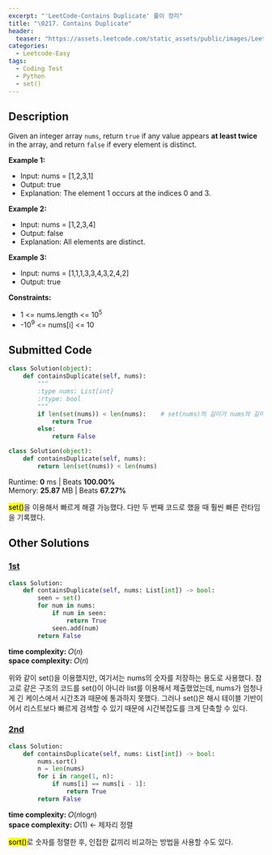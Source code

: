 ```yaml
---
excerpt: "'LeetCode-Contains Duplicate' 풀이 정리"
title: "\0217. Contains Duplicate"
header:
  teaser: "https://assets.leetcode.com/static_assets/public/images/LeetCode_Sharing.png"
categories:
  - Leetcode-Easy
tags:
  - Coding Test
  - Python
  - set()
---
```


## <i class="fa-solid fa-file-lines"></i> Description

Given an integer array `nums`, return `true` if any value appears **at least twice** in the array, and return `false` if every element is distinct.

**Example 1:**

- Input: nums = [1,2,3,1]
- Output: true
- Explanation: The element 1 occurs at the indices 0 and 3.

**Example 2:**

- Input: nums = [1,2,3,4]
- Output: false
- Explanation: All elements are distinct.

**Example 3:**

- Input: nums = [1,1,1,3,3,4,3,2,4,2]
- Output: true

**Constraints:**

- 1 <= nums.length <= 10<sup>5</sup>
- -10<sup>9</sup> <= nums[i] <= 10

## <i class="fa-solid fa-cloud-arrow-up"></i> Submitted Code

```python
class Solution(object):
    def containsDuplicate(self, nums):
        """
        :type nums: List[int]
        :rtype: bool
        """
        if len(set(nums)) < len(nums):    # set(nums)의 길이가 nums의 길이보다 작으면 중복이 있다는 뜻
            return True
        else:
            return False
```

```python
class Solution(object):
    def containsDuplicate(self, nums):
        return len(set(nums)) < len(nums)
```
<i class="fa-solid fa-clock"></i> Runtime: **0** ms \| Beats **100.00%**    
<i class="fa-solid fa-memory"></i> Memory: **25.87** MB \| Beats **67.27%**

<mark>set()</mark>을 이용해서 빠르게 해결 가능했다. 다만 두 번째 코드로 했을 때 훨씬 빠른 런타임을 기록했다.

## <i class="fa-solid fa-flask"></i> Other Solutions

### <a href="https://leetcode.com/problems/contains-duplicate/solutions/3672475/4-methods-c-java-python-beginner-friendl-zozw/" target="_blank">1st</a>

```python
class Solution:
    def containsDuplicate(self, nums: List[int]) -> bool:
        seen = set()
        for num in nums:
            if num in seen:
                return True
            seen.add(num)
        return False
```
<i class="fa-solid fa-clock"></i> **time complexity:** 𝑂(𝑛)    
<i class="fa-solid fa-memory"></i> **space complexity:** 𝑂(𝑛)           

위와 같이 set()을 이용했지만, 여기서는 nums의 숫자를 저장하는 용도로 사용했다. 참고로 같은 구조의 코드를 set()이 아니라 list를 이용해서 제출했었는데, nums가 엄청나게 긴 케이스에서 시간초과 때문에 통과하지 못했다. 그러나 set()은 해시 테이블 기반이어서 리스트보다 빠르게 검색할 수 있기 때문에 시간복잡도를 크게 단축할 수 있다.

### <a href="https://leetcode.com/problems/contains-duplicate/solutions/3672475/4-methods-c-java-python-beginner-friendl-zozw/" target="_blank">2nd</a>

```python
class Solution:
    def containsDuplicate(self, nums: List[int]) -> bool:
        nums.sort()
        n = len(nums)
        for i in range(1, n):
            if nums[i] == nums[i - 1]:
                return True
        return False
```
<i class="fa-solid fa-clock"></i> **time complexity:** 𝑂(𝑛log𝑛)    
<i class="fa-solid fa-memory"></i> **space complexity:** 𝑂(1) ← 제자리 정렬 

<mark>sort()</mark>로 숫자를 정렬한 후, 인접한 값끼리 비교하는 방법을 사용할 수도 있다.